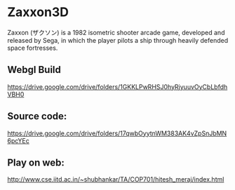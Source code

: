 # Zaxxon3D

Zaxxon (ザクソン) is a 1982 isometric shooter arcade game, developed and released by Sega, in which the player pilots a ship through heavily defended space fortresses.


## Webgl Build

https://drive.google.com/drive/folders/1GKKLPwRHSJ0hyRjyuuvOyCbLbfdhVBH0

## Source code:

https://drive.google.com/drive/folders/17qwbOyytnWM383AK4vZpSnJbMN6pcYEc

## Play on web:

http://www.cse.iitd.ac.in/~shubhankar/TA/COP701/hitesh_meraj/index.html
